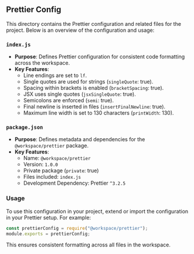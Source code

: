 ## Prettier Config

This directory contains the Prettier configuration and related files for the
project. Below is an overview of the configuration and usage:

### `index.js`

- **Purpose**: Defines Prettier configuration for consistent code formatting
  across the workspace.
- **Key Features**:
  - Line endings are set to `lf`.
  - Single quotes are used for strings (`singleQuote`: true).
  - Spacing within brackets is enabled (`bracketSpacing`: true).
  - JSX uses single quotes (`jsxSingleQuote`: true).
  - Semicolons are enforced (`semi`: true).
  - Final newline is inserted in files (`insertFinalNewline`: true).
  - Maximum line width is set to 130 characters (`printWidth`: 130).

### `package.json`

- **Purpose**: Defines metadata and dependencies for the `@workspace/prettier`
  package.
- **Key Features**:
  - Name: `@workspace/prettier`
  - Version: `1.0.0`
  - Private package (`private`: true)
  - Files included: `index.js`
  - Development Dependency: Prettier `^3.2.5`

### Usage

To use this configuration in your project, extend or import the configuration in
your Prettier setup. For example:

```javascript
const prettierConfig = require("@workspace/prettier");
module.exports = prettierConfig;
```

This ensures consistent formatting across all files in the workspace.
